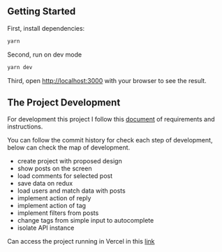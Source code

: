 ## Getting Started

First, install dependencies:

```bash
yarn
```

Second, run on dev mode

```bash
yarn dev
```

Third, open [http://localhost:3000](http://localhost:3000) with your browser to see the result.

## The Project Development

For development this project I follow this [document](/docs/Frontend%20Recruitment%20Task%20BrandBastion-1.pdf) of requirements and instructions.

You can follow the commit history for check each step of development, below can check the map of development.

- create project with proposed design
- show posts on the screen
- load comments for selected post
- save data on redux
- load users and match data with posts
- implement action of reply
- implement action of tag
- implement filters from posts
- change tags from simple input to autocomplete
- isolate API instance

Can access the project running in Vercel in this [link](https://bb-assessment-tawny.vercel.app/)
